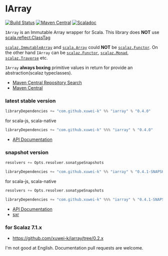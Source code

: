 # IArray

[![Build Status](https://secure.travis-ci.org/xuwei-k/iarray.png?branch=master)](http://travis-ci.org/xuwei-k/iarray)
[![Maven Central](https://maven-badges.herokuapp.com/maven-central/com.github.xuwei-k/iarray_2.12/badge.svg)](https://maven-badges.herokuapp.com/maven-central/com.github.xuwei-k/iarray_2.12)
[![Scaladoc](http://javadoc-badge.appspot.com/com.github.xuwei-k/iarray_2.12.svg?label=scaladoc)](http://javadoc-badge.appspot.com/com.github.xuwei-k/iarray_2.12/iarray/index.html?javadocio=true)

`IArray` is an Immutable Array wrapper for Scala. This library does __NOT__ use [scala.reflect.ClassTag](https://github.com/scala/scala/blob/v2.12.3/src/library/scala/reflect/ClassTag.scala)

[`scalaz.ImmutableArray`](https://github.com/scalaz/scalaz/blob/v7.2.17/core/src/main/scala/scalaz/ImmutableArray.scala) and [`scala.Array`](https://github.com/scala/scala/blob/v2.12.3/src/library/scala/Array.scala) could __NOT__ be [`scalaz.Functor`](https://github.com/scalaz/scalaz/blob/v7.2.17/core/src/main/scala/scalaz/Functor.scala).
On the other hand `IArray` can be [`scalaz.Functor`](https://github.com/scalaz/scalaz/blob/v7.2.17/core/src/main/scala/scalaz/Functor.scala), [`scalaz.Monad`](https://github.com/scalaz/scalaz/blob/v7.2.17/core/src/main/scala/scalaz/Monad.scala), [`scalaz.Traverse`](https://github.com/scalaz/scalaz/blob/v7.2.17/core/src/main/scala/scalaz/Traverse.scala) etc.

`IArray` __always boxing__ primitive values in return for provide an abstraction(scalaz typeclasses).


- [Maven Central Repository Search](http://search.maven.org/#search%7Cga%7C1%7Cg%3A%22com.github.xuwei-k%22)
- [Maven Central](http://repo1.maven.org/maven2/com/github/xuwei-k/)

### latest stable version

```scala
libraryDependencies += "com.github.xuwei-k" %% "iarray" % "0.4.0"
```

for scala-js, scala-native

```scala
libraryDependencies += "com.github.xuwei-k" %%% "iarray" % "0.4.0"
```

- [API Documentation](https://oss.sonatype.org/service/local/repositories/releases/archive/com/github/xuwei-k/iarray_2.12/0.4.0/iarray_2.12-0.4.0-javadoc.jar/!/iarray/IArray.html)

### snapshot version

```scala
resolvers += Opts.resolver.sonatypeSnapshots

libraryDependencies += "com.github.xuwei-k" %% "iarray" % "0.4.1-SNAPSHOT"
```

for scala-js, scala-native

```scala
resolvers += Opts.resolver.sonatypeSnapshots

libraryDependencies += "com.github.xuwei-k" %%% "iarray" % "0.4.1-SNAPSHOT"
```

- [API Documentation](https://oss.sonatype.org/service/local/repositories/snapshots/archive/com/github/xuwei-k/iarray_2.12/0.4.1-SNAPSHOT/iarray_2.12-0.4.1-SNAPSHOT-javadoc.jar/!/iarray/IArray.html)
- [sxr](https://oss.sonatype.org/service/local/repositories/snapshots/archive/com/github/xuwei-k/iarray_2.12/0.4.1-SNAPSHOT/iarray_2.12-0.4.1-SNAPSHOT-sxr.jar/!/index.html)


### for Scalaz 7.1.x

- <https://github.com/xuwei-k/iarray/tree/0.2.x>



I'm not good at English. Documentation pull requests are welcome.
